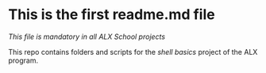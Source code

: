 # This is the first readme.md file



*This file is mandatory in all ALX School projects*



This repo contains folders and scripts for the *shell basics* project of the ALX program.
